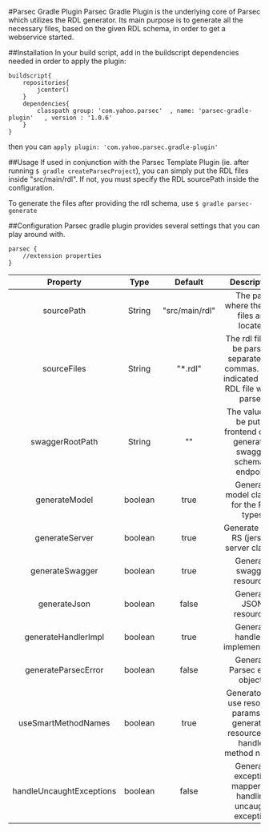 #Parsec Gradle Plugin
Parsec Gradle Plugin is the underlying core of Parsec which utilizes the RDL generator. Its main purpose is to generate all the
necessary files, based on the given RDL schema, in order to get a webservice started.

##Installation
In your build script, add in the buildscript dependencies needed in order
to apply the plugin:

```
buildscript{
    repositories{
        jcenter()
    }
    dependencies{
        classpath group: 'com.yahoo.parsec'  , name: 'parsec-gradle-plugin'   , version : '1.0.6'
    }
}
```

then you can `apply plugin: 'com.yahoo.parsec.gradle-plugin'`

##Usage
If used in conjunction with the Parsec Template Plugin (ie. after running `$ gradle createParsecProject`), you can simply
put the RDL files inside "src/main/rdl". If not, you must specify the RDL sourcePath inside the configuration.

To generate the files after providing the rdl schema, use `$ gradle parsec-generate`

##Configuration
Parsec gradle plugin provides several settings that you can play around with.

```
parsec {
    //extension properties
}
```

| Property               | Type   | Default      | Description |
|:----------------------:|:------:|:------------:|:-----------:|
|sourcePath              |String  |"src/main/rdl"|The path where the RDL files are located |
|sourceFiles             |String  |"*.rdl"       |The rdl files to be parsed, separated by commas. If not indicated every RDL file will be parsed|
|swaggerRootPath         |String  |""            |The value will be put in frontend of the generated swagger schema's endpoint|
|generateModel           |boolean |true          |Generate model classes for the RDL types|
|generateServer          |boolean |true          |Generate JAX-RS (jersey) server classes|
|generateSwagger         |boolean |true          |Generate swagger resources|
|generateJson            |boolean |false         |Generate JSON resources|
|generateHandlerImpl     |boolean |true          |Generate handler's implementation|
|generateParsecError     |boolean |false         |Generate Parsec error objects|
|useSmartMethodNames     |boolean |true          |Generator will use resource params for generating resource and handler method names|
|handleUncaughtExceptions|boolean |false         |Generate exception mapper for handling uncaught exception|